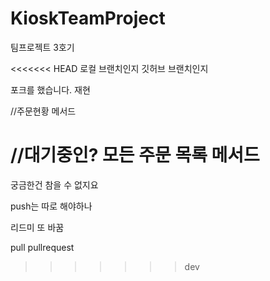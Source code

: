 # KioskTeamProject

팀프로젝트 3호기

<<<<<<< HEAD
로컬 브랜치인지 깃허브 브랜치인지

포크를 했습니다. 재현



//주문현황 메서드 

//대기중인? 모든 주문 목록 메서드
=======
궁금한건 참을 수 없지요

push는 따로 해야하나

리드미 또 바꿈

pull pullrequest
>>>>>>> dev
